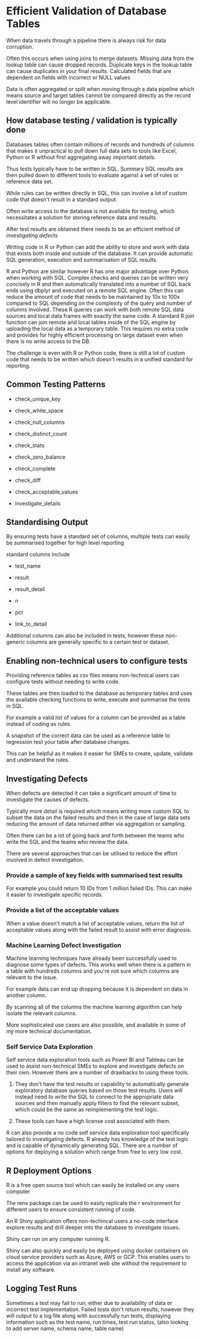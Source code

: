 # Efficient Validation of Database Tables

When data travels through a pipeline there is always risk for data
corruption.

Often this occurs when using joins to merge datasets. Missing data from
the lookup table can cause dropped records. Duplicate keys in the lookup
table can cause duplicates in your final results. Calculated fields that
are dependent on fields with incorrect or NULL values

Data is often aggregated or split when moving through a data pipeline
which means source and target tables cannot be compared directly as the
record level identifier will no longer be applicable.

## How database testing / validation is typically done

Databases tables often contain millions of records and hundreds of
columns that makes it unpractical to pull down full data sets to tools
like Excel, Python or R without first aggregating away important
details.

Thus tests typically have to be written in SQL. Summary SQL results are
then pulled down to different tools to evaluate against a set of rules
or reference data set.

While rules can be written directly in SQL, this can involve a lot of
custom code that doesn't result in a standard output.

Often write access to the database is not available for testing, which
necessitates a solution for storing reference data and results.

After test results are obtained there needs to be an efficient method of
*investigating defects*

Writing code in R or Python can add the ability to store and work with
data that exists both inside and outside of the database. It can provide
automatic SQL generation, execution and summarisation of SQL results.

R and Python are similar however R has one major advantage over Python
when working with SQL. Complex checks and queries can be written very
concisely in R and then automatically translated into a number of SQL
back ends using dbplyr and executed on a remote SQL engine. Often this
can reduce the amount of code that needs to be maintained by 10x to 100x
compared to SQL depending on the complexity of the query and number of
columns involved. These R queries can work with both remote SQL data
sources and local data frames with exactly the same code. A standard R
join function can join remote and local tables inside of the SQL engine
by uploading the local data as a temporary table. This requires no extra
code and provides for highly efficient processing on large dataset even
when there is no write access to the DB.

The challenge is even with R or Python code, there is still a lot of
custom code that needs to be written which doesn't results in a unified
standard for reporting.

## Common Testing Patterns

-   check_unique_key

-   check_white_space

-   check_null_columns

-   check_distinct_count

-   check_stats

-   check_zero_balance

-   check_complete

-   check_diff

-   check_acceptable_values

-   investigate_details

## Standardising Output

By ensuring tests have a standard set of columns, multiple tests can
easily be summarised together for high level reporting

standard columns include

-   test_name

-   result

-   result_detail

-   n

-   pct

-   link_to_detail

Additional columns can also be included in tests, however these
non-generic columns are generally specific to a certain test or dataset.

## Enabling non-technical users to configure tests

Providing reference tables as csv files means non-technical users can
configure tests without needing to write code.

These tables are then loaded to the database as temporary tables and
uses the available checking functions to write, execute and summarise
the tests in SQL.

For example a valid list of values for a column can be provided as a
table instead of coding as rules.

A snapshot of the correct data can be used as a reference table to
regression test your table after database changes.

This can be helpful as it makes it easier for SMEs to create, update,
validate and understand the rules.

## Investigating Defects

When defects are detected it can take a significant amount of time to
investigate the causes of defects.

Typically more detail is required which means writing more custom SQL to
subset the data on the failed results and then in the case of large data
sets reducing the amount of data returned either via aggregation or
sampling.

Often there can be a lot of going back and forth between the teams who
write the SQL and the teams who review the data.

There are several approaches that can be utilised to reduce the effort
involved in defect investigation.

### Provide a sample of key fields with summarised test results

For example you could return 10 IDs from 1 million failed IDs. This can
make it easier to investigate specific records.

### Provide a list of the acceptable values

When a value doesn't match a list of acceptable values, return the list
of acceptable values along with the failed result to assist with error
diagnosis.

### Machine Learning Defect Investigation

Machine learning techniques have already been successfully used to
diagnose some types of defects. This works well when there is a pattern
in a table with hundreds columns and you're not sure which columns are
relevant to the issue.

For example data can end up dropping because it is dependent on data in
another column.

By scanning all of the columns the machine learning algorithm can help
isolate the relevant columns.

More sophisticated use cases are also possible, and available in some of
my more technical documentation.

### Self Service Data Exploration

Self service data exploration tools such as Power BI and Tableau can be
used to assist non-technical SMEs to explore and investigate defects on
their own. However there are a number of drawbacks to using these tools.

1.  They don't have the test results or capability to automatically
    generate exploratory database queries based on those test results.
    Users will instead need to write the SQL to connect to the
    appropriate data sources and then manually apply filters to find the
    relevant subset, which could be the same as reimplementing the test
    logic.

2.  These tools can have a high license cost associated with them.

R can also provide a no code self service data exploration tool
specifically tailored to investigating defects. R already has knowledge
of the test logic and is capable of dynamically generating SQL. There
are a number of options for deploying a solution which range from free
to very low cost.

## R Deployment Options

R is a free open source tool which can easily be installed on any users
computer

The renv package can be used to easily replicate the r environment for
different users to ensure consistent running of code.

An R Shiny application offers non-techincal users a no-code interface
explore results and drill deeper into the database to investigate
issues.

Shiny can run on any computer running R.

Shiny can also quickly and easily be deployed using docker containers on
cloud service providers such as Azure, AWS or GCP. This enables users to
access the application via an intranet web site without the requirement
to install any software.

## Logging Test Runs

Sometimes a test may fail to run, either due to availability of data or
incorrect test implementation. Failed tests don't return results,
however they will output to a log file along with successfully run
tests, displaying information such as the test name, run times, test run
status, (also looking to add server name, schema name, table name)
